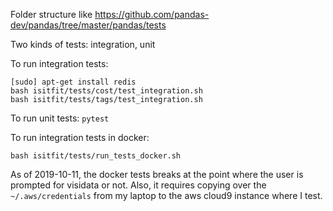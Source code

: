 Folder structure like https://github.com/pandas-dev/pandas/tree/master/pandas/tests

Two kinds of tests: integration, unit

To run integration tests:

```
[sudo] apt-get install redis
bash isitfit/tests/cost/test_integration.sh
bash isitfit/tests/tags/test_integration.sh
```

To run unit tests: `pytest`

To run integration tests in docker:

```
bash isitfit/tests/run_tests_docker.sh
```

As of 2019-10-11, the docker tests breaks at the point
where the user is prompted for visidata or not.
Also, it requires copying over the `~/.aws/credentials`
from my laptop to the aws cloud9 instance where I test.
